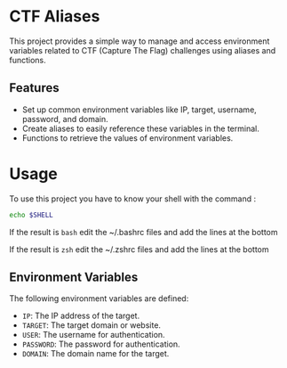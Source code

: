 # CTF Aliases

This project provides a simple way to manage and access environment variables related to CTF (Capture The Flag) challenges using aliases and functions.

## Features

- Set up common environment variables like IP, target, username, password, and domain.
- Create aliases to easily reference these variables in the terminal.
- Functions to retrieve the values of environment variables.

# Usage

To use this project you have to know your shell with the command : 

```bash
echo $SHELL
```
If the result is `bash` edit the ~/.bashrc files and add the lines at the bottom

If the result is `zsh` edit the ~/.zshrc files and add the lines at the bottom

## Environment Variables

The following environment variables are defined:

- `IP`: The IP address of the target.
- `TARGET`: The target domain or website.
- `USER`: The username for authentication.
- `PASSWORD`: The password for authentication.
- `DOMAIN`: The domain name for the target.
